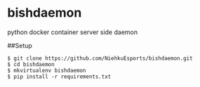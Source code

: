 # bishdaemon
python docker container server side daemon

##Setup
```{r, engine='bash', count_lines}
$ git clone https://github.com/NiehkuEsports/bishdaemon.git
$ cd bishdaemon
$ mkvirtualenv bishdaemon
$ pip install -r requirements.txt
```
